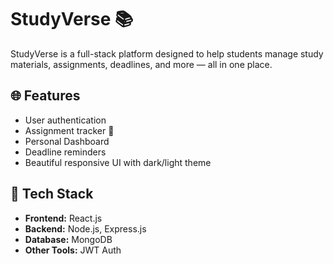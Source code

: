 # StudyVerse 📚

StudyVerse is a full-stack platform designed to help students manage study materials, assignments, deadlines, and more — all in one place.

## 🌐 Features
- User authentication
- Assignment tracker 📅
- Personal Dashboard
- Deadline reminders
- Beautiful responsive UI with dark/light theme

## 🚀 Tech Stack
- **Frontend:** React.js
- **Backend:** Node.js, Express.js
- **Database:** MongoDB
- **Other Tools:** JWT Auth
  

